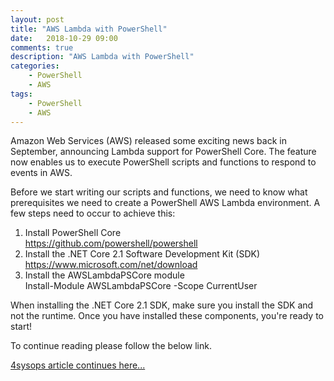 ```yaml
---
layout: post
title: "AWS Lambda with PowerShell"
date:   2018-10-29 09:00
comments: true
description: "AWS Lambda with PowerShell"
categories:
    - PowerShell
    - AWS
tags:
    - PowerShell
    - AWS
---
```


Amazon Web Services (AWS) released some exciting news back in September, announcing Lambda support for PowerShell Core. The feature now enables us to execute PowerShell scripts and functions to respond to events in AWS.

Before we start writing our scripts and functions, we need to know what prerequisites we need to create a PowerShell AWS Lambda environment. A few steps need to occur to achieve this:

1.    Install PowerShell Core  
    https://github.com/powershell/powershell
2.    Install the .NET Core 2.1 Software Development Kit (SDK)  
    https://www.microsoft.com/net/download
3.    Install the AWSLambdaPSCore module  
    Install-Module AWSLambdaPSCore -Scope CurrentUser

When installing the .NET Core 2.1 SDK, make sure you install the SDK and not the runtime. Once you have installed these components, you're ready to start!

To continue reading please follow the below link.

[4sysops article continues here...](https://4sysops.com/archives/aws-lambda-with-powershell/)
